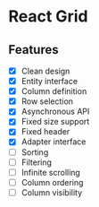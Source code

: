 # React Grid

## Features

- [x] Clean design
- [x] Entity interface
- [x] Column definition
- [x] Row selection
- [x] Asynchronous API
- [x] Fixed size support
- [x] Fixed header
- [x] Adapter interface
- [ ] Sorting
- [ ] Filtering
- [ ] Infinite scrolling
- [ ] Column ordering
- [ ] Column visibility
